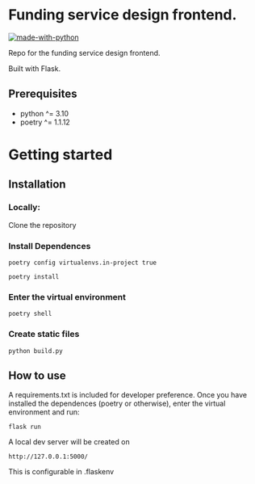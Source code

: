 # Funding service design frontend.

[![made-with-python](https://img.shields.io/badge/Made%20with-Python-1f425f.svg)](https://www.python.org/)


Repo for the funding service design frontend.

Built with Flask.

## Prerequisites
- python ^= 3.10
- poetry ^= 1.1.12

# Getting started

## Installation

### Locally:
Clone the repository

### Install Dependences

    poetry config virtualenvs.in-project true

    poetry install

### Enter the virtual environment

    poetry shell

### Create static files

    python build.py

## How to use
A requirements.txt is included for developer preference. Once you have
installed the dependences (poetry or otherwise), enter the virtual environment
and run:

    flask run

A local dev server will be created on 

    http://127.0.0.1:5000/

This is configurable in .flaskenv
